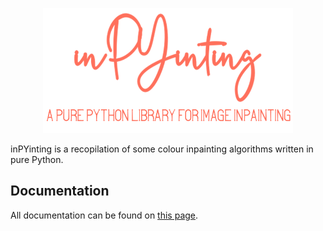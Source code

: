 <p align="center">
  <img src="assets/inpyinting_logo.png" height="200">
</p>

inPYinting is a recopilation of some colour inpainting algorithms written in pure Python.

## Documentation

All documentation can be found on [this page](https://mmunar97.gitbook.io/inpyinting/).
